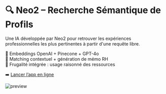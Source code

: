# 🔍 Neo2 – Recherche Sémantique de Profils

Une IA développée par Neo2 pour retrouver les expériences professionnelles les plus pertinentes à partir d'une requête libre.

🧠 Embeddings OpenAI + Pinecone + GPT-4o  
📄 Matching contextuel + génération de mémo RH  
🌱 Frugalité intégrée : usage raisonné des ressources

➡️ [Lancer l’app en ligne](https://cv-search-ui-adrien-df.streamlit.app)

![preview](.github/preview_app.png)
